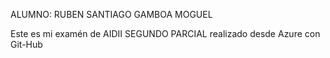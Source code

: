ALUMNO: RUBEN SANTIAGO GAMBOA MOGUEL 


Este es mi examén de AIDII SEGUNDO PARCIAL realizado desde Azure con Git-Hub


